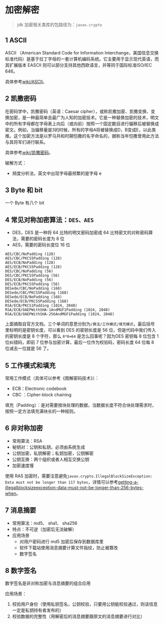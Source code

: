 # 加密解密

>jdk 加密相关类库的包路径为：`javax.crypto`

## 1 ASCII

ASCII （American Standard Code for Information Interchange，美国信息交换标准代码）是基于拉丁字母的一套计算机编码系统。它主要用于显示现代英语，而其扩展版本 EASCII 则可以部分支持其他西欧语言，并等同于国际标准ISO/IEC 646。

具体参考[wiki/ASCII](https://zh.wikipedia.org/wiki/ASCII)。

## 2 凯撒密码

在密码学中，凯撒密码（英语：Caesar cipher），或称凯撒加密、凯撒变换、变换加密，是一种最简单且最广为人知的加密技术。它是一种替换加密的技术，明文中的所有字母都在字母表上向后（或向前）按照一个固定数目进行偏移后被替换成密文。例如，当偏移量是3的时候，所有的字母A将被替换成D，B变成E，以此类推。这个加密方法是以罗马共和时期恺撒的名字命名的，据称当年恺撒曾用此方法与其将军们进行联系。

具体参考[wiki/凯撒密码](https://zh.wikipedia.org/wiki/%E5%87%B1%E6%92%92%E5%AF%86%E7%A2%BC)。

破解方式：

- 频度分析法，英文中出现字母最频繁的是字母 e

## 3 Byte 和 bit

一个 Byte 有八个 bit

## 4 常见对称加密算法：`DES、AES`

- DES，DES 是一种将 64 比特的明文密码加密成 64 比特密文的对称密码算法，需要的密码长度为 8 位
- AES，需要的密码长度位 16 位

```log
AES/CBC/NoPadding (128)
AES/CBC/PKCS5Padding (128)
AES/ECB/NoPadding (128)
AES/ECB/PKCS5Padding (128)
DES/CBC/NoPadding (56)
DES/CBC/PKCS5Padding (56)
DES/ECB/NoPadding (56)
DES/ECB/PKCS5Padding (56)
DESede/CBC/NoPadding (168)
DESede/CBC/PKCS5Padding (168)
DESede/ECB/NoPadding (168)
DESede/ECB/PKCS5Padding (168)
RSA/ECB/PKCS1Padding (1024, 2048)
RSA/ECB/OAEPWithSHA-1AndMGF1Padding (1024, 2048)
RSA/ECB/OAEPWithSHA-256AndMGF1Padding (1024, 2048)
```

上面摘取自官方文档，三个单词的意思分别为`/算法/工作模式/填充模式`，最后括号里标明的是密钥长度，可以看到 DES 的密钥长度是 56 位，但是代码中我们传入的密钥长度是 8 个字符，那么 `8*8=64` 是怎么回事呢？因为DES 密钥每 8 位包含 1 位纠错码，即前 7 位参与加密计算，最后一位作为校验码，密码长度 64 位每 8 位减去一位就是 56 了。

## 5 工作模式和填充

常用工作模式（具体可以参考《图解密码技术》）：

- ECB：Electronic codebook
- CBC ：Cipher-block chaining

填充（Padding）：是对需要按块处理的数据，当数据长度不符合块处理需求时，按照一定方法填充满块长的一种规则。

## 6 非对称加密

- 常用算法：RSA
- 秘钥对：公钥和私钥，必须由系统生成
- 公钥加密，私钥解密；私钥加密，公钥解密
- 公钥互换：两个组织或者人相互交换公钥
- 加密速度慢

使用 RAS 加密时，需要注意避免`javax.crypto.IllegalBlockSizeException: Data must not be longer than 117 bytes`，详情可以参考[getting-a-illegalblocksizeexception-data-must-not-be-longer-than-256-bytes-when](https://stackoverflow.com/questions/10007147/getting-a-illegalblocksizeexception-data-must-not-be-longer-than-256-bytes-when)。

## 7 消息摘要

- 常用算法：md5、 sha1、 sha256
- 特点：不可逆（加密后无法破解）
- 应用场景
  - 对用户密码进行 md5 加密后保存到数据库里
  - 软件下载站使用消息摘要计算文件指纹，防止被篡改
  - 数字签名

## 8 数字签名

数字签名是非对称加密与消息摘要的组合应用

应用场景：

1. 校验用户身份（使用私钥签名，公钥校验，只要用公钥能校验通过，则该信息一定是私钥持有者发布的）
2. 校验数据的完整性（用解密后的消息摘要跟原文的消息摘要进行对比）
